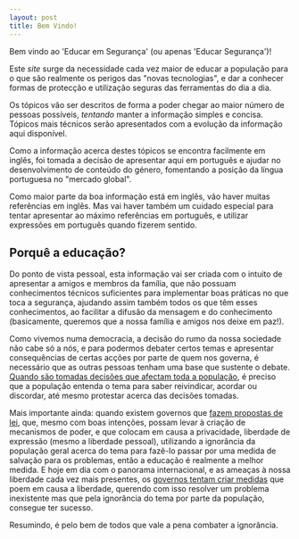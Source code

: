 ```yaml
---
layout: post
title: Bem Vindo!
---
```


Bem vindo ao 'Educar em Segurança' (ou apenas 'Educar Segurança')!

Este *site* surge da necessidade cada vez maior de educar a população para o que são realmente os perigos das "novas tecnologias", e dar a conhecer formas de protecção e utilização seguras das ferramentas do dia a dia.

Os tópicos vão ser descritos de forma a poder chegar ao maior número de pessoas possíveis, *tentando* manter a informação simples e concisa. Tópicos mais técnicos serão apresentados com a evolução da informação aqui disponível.

Como a informação acerca destes tópicos se encontra facilmente em inglês, foi tomada a decisão de apresentar aqui em português e ajudar no desenvolvimento de conteúdo do género, fomentando a posição da língua portuguesa no "mercado global".

Como maior parte da boa informação está em inglês, vão haver muitas referências em inglês. Mas vai haver também um cuidado especial para tentar apresentar ao máximo referências em português, e utilizar expressões em português quando fizerem sentido.


## Porquê a educação?

Do ponto de vista pessoal, esta informação vai ser criada com o intuito de apresentar a amigos e membros da família, que não possuam conhecimentos técnicos suficientes para implementar boas práticas no que toca a segurança, ajudando assim também todos os que têm esses conhecimentos, ao facilitar a difusão da mensagem e do conhecimento (basicamente, queremos que a nossa família e amigos nos deixe em paz!).

Como vivemos numa democracia, a decisão do rumo da nossa sociedade não cabe só a nós, e para podermos debater certos temas e apresentar consequências de certas acções por parte de quem nos governa, é necessário que as outras pessoas tenham uma base que sustente o debate. [Quando são tomadas decisões que afectam toda a população][dadosTelemoveisSecretas], é preciso que a população entenda o tema para saber reivindicar, acordar ou discordar, até mesmo protestar acerca das decisões tomadas.

Mais importante ainda: quando existem governos que [fazem propostas de lei][regularInternet], que, mesmo com boas intenções, possam levar à criação de mecanismos de poder, e que colocam em causa a privacidade, liberdade de expressão (mesmo a liberdade pessoal), utilizando a ignorância da população geral acerca do tema para fazê-lo passar por uma medida de salvação para os problemas, então a educação é realmente a melhor medida. E hoje em dia com o panorama internacional, e as ameaças à nossa liberdade cada vez mais presentes, os [governos tentam criar medidas][regularAposAtaque] que poem em causa a liberdade, querendo com isso resolver um problema inexistente mas que pela ignorância do tema por parte da população, consegue ter sucesso.


Resumindo, é pelo bem de todos que vale a pena combater a ignorância.

[dadosTelemoveisSecretas]: https://www.dn.pt/portugal/interior/juizes-chumbam-acesso-das-secretas-a-dados-dos-telemoveis-8487444.html
[regularInternet]: https://www.belfasttelegraph.co.uk/technology/theresa-may-to-create-new-internet-that-allows-government-to-control-and-regulate-what-is-said-online-35733509.html
[regularAposAtaque]: https://www.independent.co.uk/news/uk/politics/theresa-may-internet-regulated-london-bridge-terror-attack-google-facebook-whatsapp-borough-security-a7771896.html
